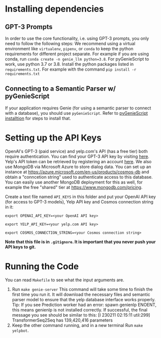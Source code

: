 # Installing dependencies
## GPT-3 Prompts
In order to use the core functionality, i.e. using GPT-3 prompts, you only need to follow the following steps:
We recommend using a virtual environment like `virtualenv`, `pipenv`, or `conda` to keep the python requirements for different project separate. For example if you are using conda, run `conda create -n genie_llm python=3.8`. For pyGenieScript to work, use python 3.7 or 3.8.
Install the python packages listed in `requirements.txt`. For example with the command `pip install -r requirements.txt`

## Connecting to a Semantic Parser w/ pyGenieScript
If your application requires Genie (for using a semantic parser to connect with a database), you should use `pyGenieScript`. Refer to [pyGenieScript installtion](https://github.com/stanford-oval/pyGenieScript#installation) for steps to install that.

# Setting up the API Keys
OpenAI's GPT-3 (paid service) and yelp.com's API (has a free tier) both require authentication.
You can find your GPT-3 API key by visiting [here](https://platform.openai.com/account/api-keys). Yelp's API token can be retrieved by registering an account [here](https://fusion.yelp.com/).
We also use MongoDB via Microsoft Azure to store dialog data. You can set up an instance at https://azure.microsoft.com/en-us/products/cosmos-db and obtain a "conncetion string" used to authenticate access to this database. You can easily use another MongoDB deployment for this as well, for example the free "shared" tier at https://www.mongodb.com/pricing.

Create a text file named `API_KEYS` in this folder and put your OpenAI API key (for access to GPT-3 models), Yelp API key and Cosmos connection string in it:

`export OPENAI_API_KEY=<your OpenAI API key>`

`export YELP_API_KEY=<your yelp.com API key>`

`export COSMOS_CONNECTION_STRING=<your Cosmos connection string>`

**Note that this file is in `.gitignore`. It is important that you never push your API keys to git.**

# Running the Code
You can read `Makefile` to see what the input arguments are.
1. Run `make genie-server`
This command will take some time to finish the first time you run it. It will download the necessary files and semantic parser model to ensure that the yelp database interface works properly.
<br>Tip: If you see Prediction worker had an error: spawn genienlp ENOENT, this means genienlp is not installed correctly.
If successful, the final message you see should be similar to this:
[I 230211 02:15:11 util:299] TransformerSeq2Seq has 139,420,416 parameters
1. Keep the other command running, and in a new terminal Run `make yelpbot`.
